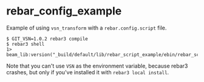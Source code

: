 # rebar_config_example

Example of using `vsn_transform` with a `rebar.config.script` file.

```
$ GIT_VSN=1.0.2 rebar3 compile
$ rebar3 shell
1> beam_lib:version("_build/default/lib/rebar_script_example/ebin/rebar_script_example.beam").
```

Note that you can't use `VSN` as the environment variable, because rebar3 crashes, but only if you've installed it with
`rebar3 local install`.
